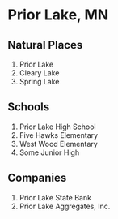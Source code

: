 # Prior Lake, MN

## Natural Places
1. Prior Lake
2. Cleary Lake
3. Spring Lake

## Schools
1.  Prior Lake High School
2.  Five Hawks Elementary
3.  West Wood Elementary
4.  Some Junior High

## Companies
1.  Prior Lake State Bank
2.  Prior Lake Aggregates, Inc.
